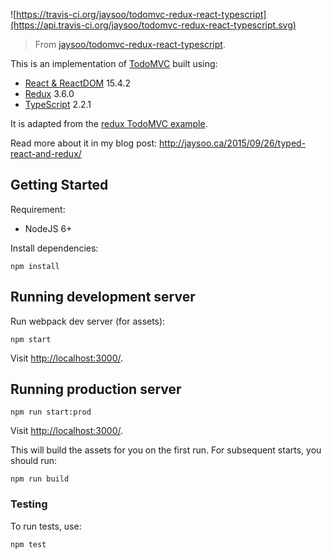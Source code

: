 ![https://travis-ci.org/jaysoo/todomvc-redux-react-typescript](https://api.travis-ci.org/jaysoo/todomvc-redux-react-typescript.svg)

> From [jaysoo/todomvc-redux-react-typescript](https://github.com/jaysoo/todomvc-redux-react-typescript).

This is an implementation of [TodoMVC](http://todomvc.com/) built using:

+ [React & ReactDOM](http://facebook.github.io/react/) 15.4.2
+ [Redux](https://github.com/rackt/redux) 3.6.0
+ [TypeScript](http://www.typescriptlang.org/) 2.2.1

It is adapted from the [redux TodoMVC example](https://github.com/rackt/redux/tree/master/examples/todomvc).

Read more about it in my blog post: http://jaysoo.ca/2015/09/26/typed-react-and-redux/

## Getting Started

Requirement:

- NodeJS 6+

Install dependencies:

```
npm install
```

## Running development server

Run webpack dev server (for assets):

```
npm start
```

Visit [http://localhost:3000/](http://localhost:3000/).

## Running production server

```
npm run start:prod
```

Visit [http://localhost:3000/](http://localhost:3000/).

This will build the assets for you on the first run. For subsequent starts, you should run:

```
npm run build
```

### Testing

To run tests, use:

```
npm test
```

